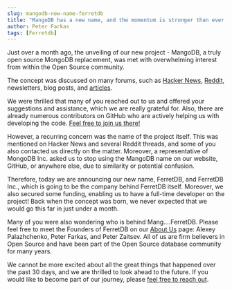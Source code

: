 ```yaml
---
slug: mangodb-new-name-ferretdb
title: "MangoDB has a new name, and the momentum is stronger than ever. Meet FerretDB!"
author: Peter Farkas
tags: [Ferretdb]
---
```


Just over a month ago, the unveiling of our new project - MangoDB, a truly open source MongoDB replacement, was met with overwhelming interest from within the Open Source community.

<!--truncate-->

The concept was discussed on many forums, such as [Hacker News](https://news.ycombinator.com/item?id=29071623 "https://news.ycombinator.com/item?id=29071623"), [Reddit](https://www.reddit.com/r/programming/comments/qlyalj/mangodb_a_truly_open_source_mongodb_alternative/ "https://www.reddit.com/r/programming/comments/qlyalj/mangodb_a_truly_open_source_mongodb_alternative/"), newsletters, blog posts, and [articles](https://dev.to/yugabyte/open-sourcemongodb-api-to-yugabytedb-with-mangodb-proxy-22ka "https://dev.to/yugabyte/open-sourcemongodb-api-to-yugabytedb-with-mangodb-proxy-22ka").

We were thrilled that many of you reached out to us and offered your suggestions and assistance, which we are really grateful for.
Also, there are already numerous contributors on GitHub who are actively helping us with developing the code.
[Feel free to join us there!](https://github.com/FerretDB/FerretDB "https://github.com/FerretDB/FerretDB")

However, a recurring concern was the name of the project itself.
This was mentioned on Hacker News and several Reddit threads, and some of you also contacted us directly on the matter.
Moreover, a representative of MongoDB Inc. asked us to stop using the MangoDB name on our website, GitHub, or anywhere else, due to similarity or potential confusion.

Therefore, today we are announcing our new name, FerretDB, and FerretDB Inc., which is going to be the company behind FerretDB itself.
Moreover, we also secured some funding, enabling us to have a full-time developer on the project!
Back when the concept was born, we never expected that we would go this far in just under a month.

Many of you were also wondering who is behind Mang….FerretDB.
Please feel free to meet the Founders of FerretDB on our [About Us](https://www.ferretdb.io/about-1/ "About") page: Alexey Palazhchenko, Peter Farkas, and Peter Zaitsev.
All of us are firm believers in Open Source and have been part of the Open Source database community for many years.

We cannot be more excited about all the great things that happened over the past 30 days, and we are thrilled to look ahead to the future.
If you would like to become part of our journey, please [feel free to reach out](https://www.ferretdb.io/contact/ "Contact").
